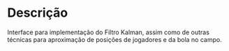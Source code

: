 # Descrição #
Interface para implementação do Filtro Kalman, assim como de outras técnicas para aproximação de posições de jogadores e da bola no campo.
